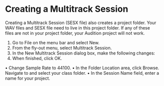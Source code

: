 # Creating a Multitrack Session

Creating a Multitrack Session (SESX file) also creates a project folder. Your WAV files and SESX file need to live in this project folder. If any of these files are not in your project folder, your Audition project will not work.

1.	Go to File on the menu bar and select New.
2.	From the fly-out menu, select Multitrack Session.
3.	In the New Multitrack Session dialog box, make the following changes:
4.	When finished, click OK.

•	Change Sample Rate to 44100.
•	In the Folder Location area, click Browse. Navigate to and select your class folder.
•	In the Session Name field, enter a name for your project.
